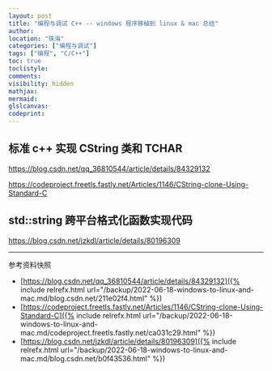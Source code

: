 ```yaml
---
layout: post
title: "编程与调试 C++ -- windows 程序移植到 linux & mac 总结"
author:
location: "珠海"
categories: ["编程与调试"]
tags: ["编程", "C/C++"]
toc: true
toclistyle:
comments:
visibility: hidden
mathjax:
mermaid:
glslcanvas:
codeprint:
---
```



## 标准 c++ 实现 CString 类和 TCHAR

<https://blog.csdn.net/qq_36810544/article/details/84329132>

<https://codeproject.freetls.fastly.net/Articles/1146/CString-clone-Using-Standard-C>


## std::string 跨平台格式化函数实现代码

<https://blog.csdn.net/jzkdl/article/details/80196309>



<hr class='reviewline'/>
<p class='reviewtip'><script type='text/javascript' src='{% include relref.html url="/assets/reviewjs/blogs/2022-06-18-windows-to-linux-and-mac.md.js" %}'></script></p>
<font class='ref_snapshot'>参考资料快照</font>

- [https://blog.csdn.net/qq_36810544/article/details/84329132]({% include relrefx.html url="/backup/2022-06-18-windows-to-linux-and-mac.md/blog.csdn.net/211e02f4.html" %})
- [https://codeproject.freetls.fastly.net/Articles/1146/CString-clone-Using-Standard-C]({% include relrefx.html url="/backup/2022-06-18-windows-to-linux-and-mac.md/codeproject.freetls.fastly.net/ca031c29.html" %})
- [https://blog.csdn.net/jzkdl/article/details/80196309]({% include relrefx.html url="/backup/2022-06-18-windows-to-linux-and-mac.md/blog.csdn.net/b0f43536.html" %})
